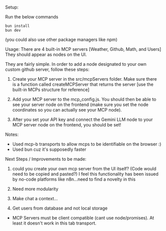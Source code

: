 Setup:

Run the below commands
```
bun install
bun dev
```
(you could also use other package managers like npm)


Usage:
There are 4 built-in MCP servers [Weather, Github, Math, and Users] They should appear as nodes on the UI.

They are fairly simple. In order to add a node designated to your own custom github server, follow these steps:
1. Create your MCP server in the src/mcpServers folder. Make sure there is a function called createMCPServer that returns the server [use the built-in MCPs structure for reference]

2. Add your MCP server to the mcp_config.js. You should then be able to see your server node on the frontend (make sure you set the node coordinates so you can actually see your MCP node).

3. After you set your API key and connect the Gemini LLM node to your MCP server node on the frontend, you should be set!



Notes:
- Used mcp-b transports to allow mcps to be identifiable on the browser :)
- Used bun cuz it's supposedly faster


Next Steps / Improvements to be made:
1. could you create your own mcp server from the UI itself? (Code would need to be copied and pasted?)
I feel this functionality has been issued by no-code platforms like n8n...need to find a novelty in this

2. Need more modularity

3. Make chat a context...

4. Get users from database and not local storage

* MCP Servers must be client compatible (cant use node/promises). At least it doesn't work in this tab transport.
